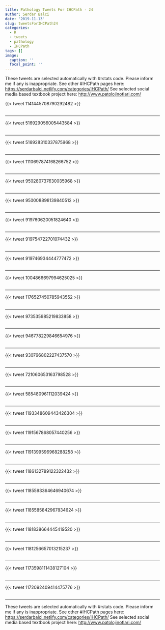 ```yaml
---
title: Pathology Tweets For IHCPath - 24
author: Serdar Balci
date: '2019-11-13'
slug: tweetsForIHCPath24
categories:
  - R
  - tweets
  - pathology
  - IHCPath
tags: []
image:
  caption: ''
  focal_point: ''
---
```



These tweets are selected automatically with #rstats code. Please inform me if any is inappropriate.
See other #IHCPath pages here: https://serdarbalci.netlify.com/categories/IHCPath/ 
See selected social media based textbook project here: http://www.patolojinotlari.com/

{{< tweet 1141445708790292482 >}}
<br>
<br>
<hr>
{{< tweet 516929056005443584 >}}
<br>
<br>
<hr>
{{< tweet 516928310337875968 >}}
<br>
<br>
<hr>
{{< tweet 1110697874168266752 >}}
<br>
<br>
<hr>
{{< tweet 950280737630035968 >}}
<br>
<br>
<hr>
{{< tweet 950008898139840512 >}}
<br>
<br>
<hr>
{{< tweet 919760620051824640 >}}
<br>
<br>
<hr>
{{< tweet 919754722701074432 >}}
<br>
<br>
<hr>
{{< tweet 919746934444777472 >}}
<br>
<br>
<hr>
{{< tweet 1004866697994625025 >}}
<br>
<br>
<hr>
{{< tweet 1176527450785943552 >}}
<br>
<br>
<hr>
{{< tweet 973535985219833858 >}}
<br>
<br>
<hr>
{{< tweet 946778229846654976 >}}
<br>
<br>
<hr>
{{< tweet 930796802227437570 >}}
<br>
<br>
<hr>
{{< tweet 721060653163798528 >}}
<br>
<br>
<hr>
{{< tweet 585480961112039424 >}}
<br>
<br>
<hr>
{{< tweet 1193348609443426304 >}}
<br>
<br>
<hr>
{{< tweet 1191567868057440256 >}}
<br>
<br>
<hr>
{{< tweet 1191399596968288258 >}}
<br>
<br>
<hr>
{{< tweet 1186132789122322432 >}}
<br>
<br>
<hr>
{{< tweet 1185593364646940674 >}}
<br>
<br>
<hr>
{{< tweet 1185585842967834624 >}}
<br>
<br>
<hr>
{{< tweet 1181838664445419520 >}}
<br>
<br>
<hr>
{{< tweet 1181256657013215237 >}}
<br>
<br>
<hr>
{{< tweet 1173598111438127104 >}}
<br>
<br>
<hr>
{{< tweet 1172092409414475776 >}}
<br>
<br>
<hr>


These tweets are selected automatically with #rstats code. Please inform me if any is inappropriate.
See other #IHCPath pages here: https://serdarbalci.netlify.com/categories/IHCPath/ 
See selected social media based textbook project here: http://www.patolojinotlari.com/
